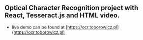 ## Optical Character Recognition project with React, Tesseract.js and HTML video.
* live demo can be found at [https://ocr.toborowicz.pl](https://ocr.toborowicz.pl)